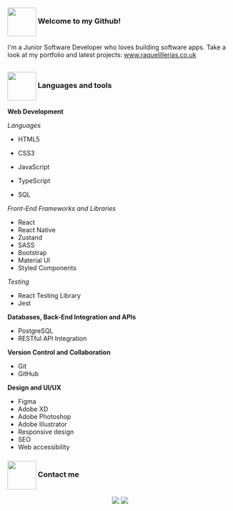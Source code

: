 <!----------------------------------------------------------Greetings card & ConnectionBadges---------------------------------------------------------> 
 
 
###  <img align="center" height="64" width="64" src="https://img.icons8.com/bubbles/100/000000/document.png"/> Welcome to my Github!
I'm a Junior Software Developer who loves building software apps. Take a look at my portfolio and latest projects: <a href="https://www.raquelillerias.co.uk"  target="_blank">www.raquelillerias.co.uk</a>
 ## 
<!---------------------------------------------------------------------Current Goals-------------------------------------------------------------------> 

 ### <img align="center" height="64" width="64" src="https://img.icons8.com/bubbles/100/000000/opened-folder.png"/> Languages and tools
**Web Development**

_Languages_
* HTML5
* CSS3
* JavaScript
* TypeScript

* SQL

_Front-End Frameworks and Libraries_
* React
* React Native
* Zustand
* SASS
* Bootstrap
* Material UI
* Styled Components
  
_Testing_
* React Testing Library
* Jest

**Databases, Back-End Integration and APIs**
* PostgreSQL
* RESTful API Integration
 
**Version Control and Collaboration**

* Git
* GitHub
 
**Design and UI/UX**

* Figma
* Adobe XD
* Adobe Photoshop
* Adobe Illustrator
* Responsive design
* SEO
* Web accessibility 
 
 <!---------------------------------------------------------------------Contact-------------------------------------------------------------------> 
 ### <img align="center" height="64" width="64" src="https://img.icons8.com/bubbles/100/000000/contacts.png"/> Contact me
 
  <div align="center"> 
  <a href="https://www.linkedin.com/in/raquel-illerias/" target="_blank" title="My LinkedIn!" ><img src="https://img.shields.io/badge/LinkedIn-0077B5?style=for-the-badge&logo=linkedin&logoColor=white"></a>
  <a href="mailto:raquel.illerias@gmail.com" target="_blank" title="Email me at raquel.illerias@gmail.com"><img src="https://img.shields.io/badge/Gmail-D14836?style=for-the-badge&logo=gmail&logoColor=white"></a>
 </div>

